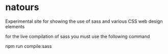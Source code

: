 # natours

Experimental site for showing the use of sass and various CSS web design elements

for the live compilation of sass you must use the following command

npm run compile:sass
